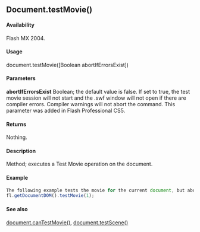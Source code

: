## Document.testMovie()

#### Availability

Flash MX 2004.

#### Usage

document.testMovie([Boolean abortIfErrorsExist])

#### Parameters

**abortIfErrorsExist** Boolean; the default value is false. If set to true, the test movie session will not start and the .swf window will not open if there are compiler errors. Compiler warnings will not abort the command. This parameter was added in Flash Professional CS5.

#### Returns

Nothing.

#### Description

Method; executes a Test Movie operation on the document.

#### Example

```javascript
The following example tests the movie for the current document, but aborts the test movie if compiler errors exist:
fl.getDocumentDOM().testMovie(1);

```
#### See also

[document.canTestMovie()](../Document_object/docume27.md), [document.testScene()](../Document_object/docu5979.md)

<span id="document.testScene()" class="anchor"></span>
